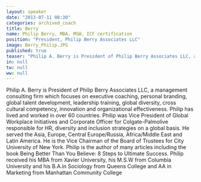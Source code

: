 ```yaml
---
layout: speaker
date: "2013-07-11 08:30"
categories: archived_coach
title: Berry
name: Philip Berry, MBA, MSW, ICF certification
position: "President, Philip Berry Associates LLC"
image: Berry_Philip.JPG
published: true
teaser: "Philip A. Berry is President of Philip Berry Associates LLC, a management consulting firm which focuses on executive coaching, personal branding, global talent development, leadership training, global diversity, cross cultural competency, innovation and organizational effectiveness."
in: null
tw: null
ww: null
---
```


Philip A. Berry is President of Philip Berry Associates LLC, a management consulting firm which focuses on executive coaching, personal branding, global talent development, leadership training, global diversity, cross cultural competency, innovation and organizational effectiveness. Philip has lived and worked in over 60 countries. Philip was Vice President of Global Workplace Initiatives and Corporate Officer for Colgate-Palmolive responsible for HR, diversity and inclusion strategies on a global basis. He served the Asia, Europe, Central Europe/Russia, Africa/Middle East and Latin America. He is the Vice Chairman of the Board of Trustees for City University of New York. Philip is the author of many articles including the book Being Better Than You Believe: 8 Steps to Ultimate Success. Philip received his MBA from Xavier University, his M.S.W from Columbia University and his B.A.in Sociology from Queens College and AA in Marketing from Manhattan Community College